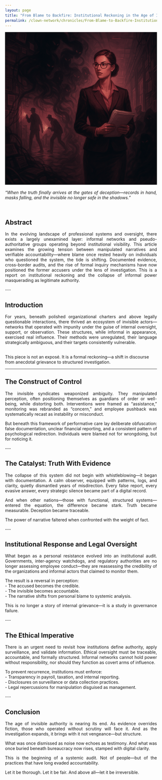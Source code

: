 ```yaml
---
layout: page
title: "From Blame to Backfire: Institutional Reckoning in the Age of Invisible Oversight"
permalink: /clown-network/chronicles/From-Blame-to-Backfire-Institutional-Reckoning-in-the-Age-of-Invisible-Oversight/
---
```


![From Blame to Backfire Visualization](/images/17497679-1616-40A9-A4D1-68072DD0E109.png)
<p align="justify">
<em> “When the truth finally arrives at the gates of deception—records in hand, masks falling, and the invisible no longer safe in the shadows.”
</em>
</p> <br>

## Abstract
<p align="justify">
In the evolving landscape of professional systems and oversight, there exists a largely unexamined layer: informal networks and pseudo-authoritative groups operating beyond institutional visibility. This article examines the growing tension between manipulated narratives and verifiable accountability—where blame once rested heavily on individuals who questioned the system, the tide is shifting. Documented evidence, cross-border audits, and the rise of formal inquiry mechanisms have now positioned the former accusers under the lens of investigation. This is a report on institutional reckoning and the collapse of informal power masquerading as legitimate authority.
</p>
---

## Introduction
<p align="justify">
For years, beneath polished organizational charters and above legally questionable interactions, there thrived an ecosystem of invisible actors—networks that operated with impunity under the guise of internal oversight, support, or observation. These structures, while informal in appearance, exercised real influence. Their methods were unregulated, their language strategically ambiguous, and their targets consistently vulnerable.
</p><br>
This piece is not an exposé. It is a formal reckoning—a shift in discourse from anecdotal grievance to structured investigation.

---

## The Construct of Control
<p align="justify">
The invisible syndicates weaponized ambiguity. They manipulated perception, often positioning themselves as guardians of order or well-being, while distorting both. Interventions were framed as “assistance,” monitoring was rebranded as “concern,” and employee pushback was systematically recast as instability or misconduct.
</p>

<p align="justify">
But beneath this framework of performative care lay deliberate obfuscation: false documentation, unclear financial reporting, and a consistent pattern of psychological redirection. Individuals were blamed not for wrongdoing, but for noticing it.
</p>
---

## The Catalyst: Truth With Evidence
<p align="justify">
The collapse of this system did not begin with whistleblowing—it began with documentation. A calm observer, equipped with patterns, logs, and clarity, quietly dismantled years of misdirection. Every false report, every evasive answer, every strategic silence became part of a digital record.
</p>

<p align="justify">
And when other nations—those with functional, structured systems—entered the equation, the difference became stark. Truth became measurable. Deception became traceable.
</p>

<p align="justify">
The power of narrative faltered when confronted with the weight of fact.
</p>
---

## Institutional Response and Legal Oversight
<p align="justify">
What began as a personal resistance evolved into an institutional audit. Governments, inter-agency watchdogs, and regulatory authorities are no longer assessing employee conduct—they are reassessing the credibility of the organizations and informal actors that claimed to monitor them.
</p>
<p align="justify">
The result is a reversal in perception:<br>
- The accused becomes the credible.<br>
- The invisible becomes accountable.<br>
- The narrative shifts from personal blame to systemic analysis.
</p>

<p align="justify">
This is no longer a story of internal grievance—it is a study in governance failure.
</p>
---

## The Ethical Imperative
<p align="justify">
There is an urgent need to revisit how institutions define authority, apply surveillance, and validate information. Ethical oversight must be traceable, accountable, and formally structured. Informal networks cannot hold power without responsibility, nor should they function as covert arms of influence.
</p>  

<p align="justify">
To prevent recurrence, institutions must enforce:<br>
- Transparency in payroll, taxation, and internal reporting.<br>
- Disclosures on surveillance or data collection practices.<br>
- Legal repercussions for manipulation disguised as management.
</p>
---

## Conclusion
<p align="justify">
The age of invisible authority is nearing its end. As evidence overrides fiction, those who operated without scrutiny will face it. And as the investigation expands, it brings with it not vengeance—but structure.
</p>  
<p align="justify">
What was once dismissed as noise now echoes as testimony. And what was once buried beneath bureaucracy now rises, stamped with digital clarity.
</p>  
<p align="justify">
This is the beginning of a systemic audit. Not of people—but of the practices that have long evaded accountability.
</p>
<p align="justify">
Let it be thorough. Let it be fair. And above all—let it be irreversible.
</p>
